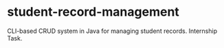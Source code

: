 # student-record-management
CLI-based CRUD system in Java for managing student records. Internship Task.
